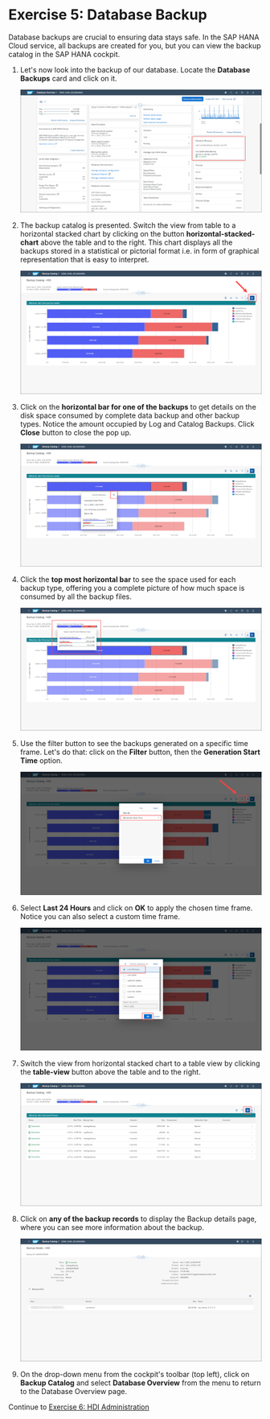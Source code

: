 # Exercise 5: Database Backup

Database backups are crucial to ensuring data stays safe. In the SAP HANA Cloud service, all backups are created for you, but you can view the backup catalog in the SAP HANA cockpit.

1. Let's now look into the backup of our database. Locate the **Database Backups** card and click on it.

    ![Database Backups Card](./images/8-01_BackupsCard.png)

2. The backup catalog is presented. Switch the view from table to a horizontal stacked chart by clicking on the button **horizontal-stacked-chart** above the table and to the right. This chart displays all the backups stored in a statistical or pictorial format i.e. in form of graphical representation that is easy to interpret.

    ![Database Catalog in Horizontal Stacked Chart](./images/8-02_BackupCatalog-StackedChart.png)

3. Click on the **horizontal bar for one of the backups** to get details on the disk space consumed by complete data backup and other backup types. Notice the amount occupied by Log and Catalog Backups. Click **Close** button to close the pop up.

    ![Bar Details](./images/8-03_BackupCatalog-BarDetails.png)

4. Click the **top most horizontal bar** to see the space used for each backup type, offering you a complete picture of how much space is consumed by all the backup files.

    ![Space Used for Each Backup Type](./images/8-04_SpaceUsedEachBackupType.png)

5. Use the filter button to see the backups generated on a specific time frame. Let's do that: click on the **Filter** button, then the **Generation Start Time** option.


    ![Filter Backups](./images/8-05_FilterBackups.png)

6. Select **Last 24 Hours** and click on **OK** to apply the chosen time frame. Notice you can also select a custom time frame.

    ![Backups for Last 24 Hours](./images/8-06_BackupsLastDay.png)

7. Switch the view from horizontal stacked chart to a table view by clicking the **table-view** button above the table and to the right.

    ![Table View](./images/8-07_TableView.png)

8. Click on **any of the backup records** to display the Backup details page, where you can see more information about the backup.

    ![Backup Details](./images/8-08_BackupDetails.png)

9. On the drop-down menu from the cockpit's toolbar (top left), click on **Backup Catalog** and select **Database Overview** from the menu to return to the Database Overview page.

Continue to [Exercise 6: HDI Administration](../ex6/README.md)